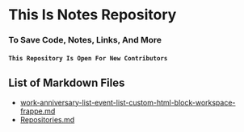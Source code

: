 # This Is Notes Repository
### To Save Code, Notes, Links, And More

#### ``` This Repository Is Open For New Contributors ```

## List of Markdown Files
- [work-anniversary-list-event-list-custom-html-block-workspace-frappe.md](./work-anniversary-list-event-list-custom-html-block-workspace-frappe.md)
- [Repositories.md](./Repositories.md)

